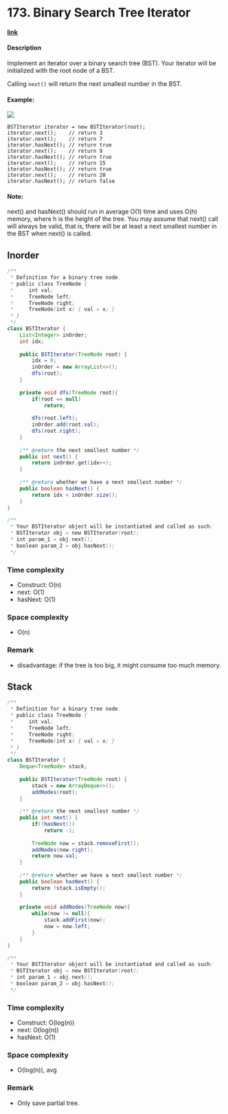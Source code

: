 # 173. Binary Search Tree Iterator

#### [link](https://leetcode.com/problems/binary-search-tree-iterator/) 

#### Description
Implement an iterator over a binary search tree (BST). Your iterator will be initialized with the root node of a BST.

Calling `next()` will return the next smallest number in the BST.

#### Example:
![](https://assets.leetcode.com/uploads/2018/12/25/bst-tree.png)
```
BSTIterator iterator = new BSTIterator(root);
iterator.next();    // return 3
iterator.next();    // return 7
iterator.hasNext(); // return true
iterator.next();    // return 9
iterator.hasNext(); // return true
iterator.next();    // return 15
iterator.hasNext(); // return true
iterator.next();    // return 20
iterator.hasNext(); // return false
```
#### Note:
next() and hasNext() should run in average O(1) time and uses O(h) memory, where h is the height of the tree.
You may assume that next() call will always be valid, that is, there will be at least a next smallest number in the BST when next() is called.

## Inorder
```java
/**
 * Definition for a binary tree node.
 * public class TreeNode {
 *     int val;
 *     TreeNode left;
 *     TreeNode right;
 *     TreeNode(int x) { val = x; }
 * }
 */
class BSTIterator {
    List<Integer> inOrder;
    int idx;
        
    public BSTIterator(TreeNode root) {
        idx = 0;
        inOrder = new ArrayList<>();
        dfs(root);
    }
    
    private void dfs(TreeNode root){
        if(root == null)
            return;
        
        dfs(root.left);
        inOrder.add(root.val);
        dfs(root.right);
    }
    
    /** @return the next smallest number */
    public int next() {
        return inOrder.get(idx++);
    }
    
    /** @return whether we have a next smallest number */
    public boolean hasNext() {
        return idx < inOrder.size();
    }
}

/**
 * Your BSTIterator object will be instantiated and called as such:
 * BSTIterator obj = new BSTIterator(root);
 * int param_1 = obj.next();
 * boolean param_2 = obj.hasNext();
 */
```

### Time complexity
* Construct: O(n)
* next: O(1)
* hasNext: O(1)
### Space complexity
* O(n)
### Remark
* disadvantage: if the tree is too big, it might consume too much memory.

## Stack
```java
/**
 * Definition for a binary tree node.
 * public class TreeNode {
 *     int val;
 *     TreeNode left;
 *     TreeNode right;
 *     TreeNode(int x) { val = x; }
 * }
 */
class BSTIterator {
    Deque<TreeNode> stack;
    
    public BSTIterator(TreeNode root) {
        stack = new ArrayDeque<>();
        addNodes(root);
    }
    
    /** @return the next smallest number */
    public int next() {
        if(!hasNext())
            return -1; 
            
        TreeNode now = stack.removeFirst();
        addNodes(now.right);
        return now.val;
    }
    
    /** @return whether we have a next smallest number */
    public boolean hasNext() {
        return !stack.isEmpty();
    }
    
    private void addNodes(TreeNode now){
        while(now != null){
            stack.addFirst(now);
            now = now.left;
        }
    }
}

/**
 * Your BSTIterator object will be instantiated and called as such:
 * BSTIterator obj = new BSTIterator(root);
 * int param_1 = obj.next();
 * boolean param_2 = obj.hasNext();
 */
```
### Time complexity
* Construct: O(log(n))
* next: O(log(n))
* hasNext: O(1)
### Space complexity
* O(log(n)), avg
### Remark
* Only save partial tree.